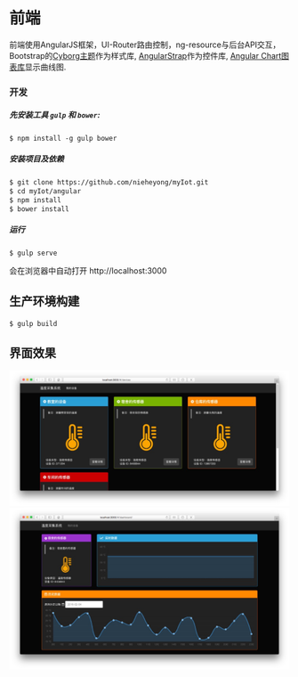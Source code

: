 # 前端
前端使用AngularJS框架，UI-Router路由控制，ng-resource与后台API交互，Bootstrap的[Cyborg主题](https://bootswatch.com/cyborg/)作为样式库,
[AngularStrap](http://mgcrea.github.io/angular-strap/)作为控件库,
[Angular Chart图表库](http://jtblin.github.io/angular-chart.js/)显示曲线图.
### 开发

##### 先安装工具 `gulp` 和 `bower`:
```
$ npm install -g gulp bower
```
##### 安装项目及依赖
```
$ git clone https://github.com/nieheyong/myIot.git
$ cd myIot/angular
$ npm install
$ bower install
```
##### 运行
```
$ gulp serve
```
会在浏览器中自动打开 http://localhost:3000

## 生产环境构建  

```
$ gulp build
```
## 界面效果
![Image of devices page](../doc/img/devices.png)
![Image of dashboard page](../doc/img/dashboard.png)
